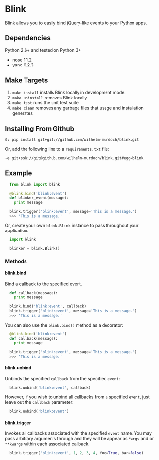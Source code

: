 # Blink

Blink allows you to easily bind jQuery-like events to your Python apps.

## Dependencies

Python 2.6+ and tested on Python 3+

* nose 1.1.2
* yanc 0.2.3

## Make Targets

1. `make install` installs Blink locally in development mode.
2. `make uninstall` removes Blink locally
3. `make test` runs the unit test suite
4. `make clean` removes any garbage files that usage and installation generates

## Installing From Github

    $: pip install git+git://github.com/wilhelm-murdoch/blink.git

Or, add the following line to a `requirements.txt` file:

    -e git+ssh://git@github.com/wilhelm-murdoch/blink.git#egg=blink

## Example

```python
  from blink import blink

  @blink.bind('blink:event')
  def blinker_event(message):
    print message

  blink.trigger('blink:event', message='This is a message.')
  >>> 'This is a message.'
```

Or, create your own `blink.Blink` instance to pass throughout your application:

```python
  import blink

  blinker = blink.Blink()
```

### Methods

#### blink.bind

Bind a callback to the specified event.

```python
  def callback(message):
    print message

  blink.bind('blink:event', callback)
  blink.trigger('blink:event', message='This is a message.')
  >>> 'This is a message.'
```

You can also use the `blink.bind()` method as a decorator:

```python
  @blink.bind('blink:event')
  def callback(message):
    print message

  blink.trigger('blink:event', message='This is a message.')
  >>> 'This is a message.'
```

#### blink.unbind

Unbinds the specified `callback` from the specified `event`:

```python
  blink.unbind('blink:event', callback)
```

However, if you wish to unbind all callbacks from a specified `event`, just leave out the `callback` parameter:

```python
  blink.unbind('blink:event')
```

#### blink.trigger

Invokes all callbacks associated with the specified `event` name. You may pass
arbitrary arguments through and they will be appear as `*args` and or `**kwargs` within each associated callback.

```python
  blink.trigger('blink:event', 1, 2, 3, 4, foo=True, bar=False)
```

